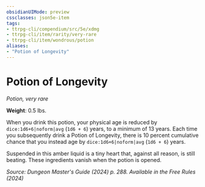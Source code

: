 ```yaml
---
obsidianUIMode: preview
cssclasses: json5e-item
tags:
- ttrpg-cli/compendium/src/5e/xdmg
- ttrpg-cli/item/rarity/very-rare
- ttrpg-cli/item/wondrous/potion
aliases: 
- "Potion of Longevity"
---
```

# Potion of Longevity
*Potion, very rare*  


**Weight**: 0.5 lbs.

When you drink this potion, your physical age is reduced by `dice:1d6+6|noform|avg` (`1d6 + 6`) years, to a minimum of 13 years. Each time you subsequently drink a Potion of Longevity, there is 10 percent cumulative chance that you instead age by `dice:1d6+6|noform|avg` (`1d6 + 6`) years.

Suspended in this amber liquid is a tiny heart that, against all reason, is still beating. These ingredients vanish when the potion is opened.

*Source: Dungeon Master's Guide (2024) p. 288. Available in the Free Rules (2024)*